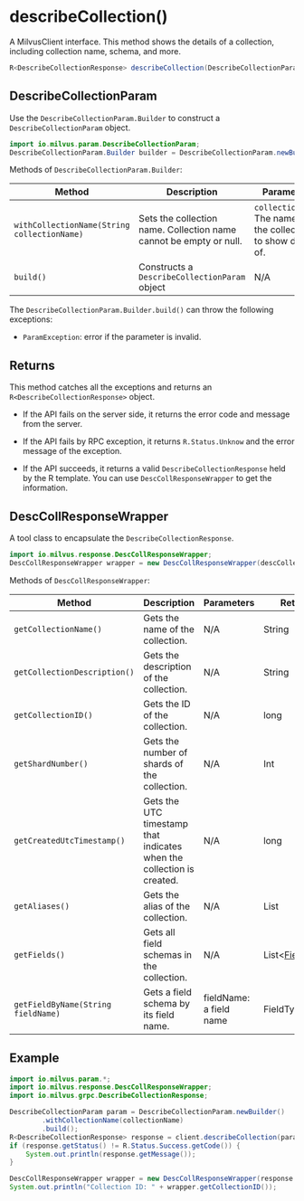 # describeCollection()

A MilvusClient interface. This method shows the details of a collection, including collection name, schema, and more.

```Java
R<DescribeCollectionResponse> describeCollection(DescribeCollectionParam requestParam);
```

## DescribeCollectionParam

Use the `DescribeCollectionParam.Builder` to construct a `DescribeCollectionParam` object.

```Java
import io.milvus.param.DescribeCollectionParam;
DescribeCollectionParam.Builder builder = DescribeCollectionParam.newBuilder();
```

Methods of `DescribeCollectionParam.Builder`:

| Method                                      | Description                                                  | Parameters                                                   |
| ------------------------------------------- | ------------------------------------------------------------ | ------------------------------------------------------------ |
| `withCollectionName(String collectionName)` | Sets the collection name. Collection name cannot be empty or null. | `collectionName`: The name of the collection to show details of. |
| `build()`                                   | Constructs a `DescribeCollectionParam` object                | N/A                                                          |

The `DescribeCollectionParam.Builder.build()` can throw the following exceptions:

- `ParamException`: error if the parameter is invalid.

## Returns

This method catches all the exceptions and returns an `R<DescribeCollectionResponse>` object.

- If the API fails on the server side, it returns the error code and message from the server.

- If the API fails by RPC exception, it returns `R.Status.Unknow` and the error message of the exception.

- If the API succeeds, it returns a valid `DescribeCollectionResponse` held by the R template. You can use `DescCollResponseWrapper` to get the information.

## DescCollResponseWrapper

A tool class to encapsulate the `DescribeCollectionResponse`. 

```Java
import io.milvus.response.DescCollResponseWrapper;
DescCollResponseWrapper wrapper = new DescCollResponseWrapper(descCollectionResponse);
```

Methods of `DescCollResponseWrapper`:

| **Method**                         | **Description**                                              | **Parameters**          | **Returns**     |
| ---------------------------------- | ------------------------------------------------------------ | ----------------------- | --------------- |
| `getCollectionName()`              | Gets the name of the collection.                             | N/A                     | String          |
| `getCollectionDescription()`       | Gets the description of the collection.                      | N/A                     | String          |
| `getCollectionID()`                | Gets the ID of the collection.                               | N/A                     | long            |
| `getShardNumber()`                 | Gets the number of shards of the collection.                 | N/A                     | Int             |
| `getCreatedUtcTimestamp()`         | Gets the UTC timestamp that indicates when the collection is created. | N/A                     | long            |
| `getAliases()`                     | Gets the alias of the collection.                            | N/A                     | List<String>    |
| `getFields()`                      | Gets all field schemas in the collection.                    | N/A                     | List<[FieldType](createCollection().md#FieldType)> |
| `getFieldByName(String fieldName)` | Gets a field schema by its field name.                       | fieldName: a field name | FieldType       |

## Example

```Java
import io.milvus.param.*;
import io.milvus.response.DescCollResponseWrapper;
import io.milvus.grpc.DescribeCollectionResponse;

DescribeCollectionParam param = DescribeCollectionParam.newBuilder()
        .withCollectionName(collectionName)
        .build();
R<DescribeCollectionResponse> response = client.describeCollection(param);
if (response.getStatus() != R.Status.Success.getCode()) {
    System.out.println(response.getMessage());
}

DescCollResponseWrapper wrapper = new DescCollResponseWrapper(response.getData());
System.out.println("Collection ID: " + wrapper.getCollectionID());
```

